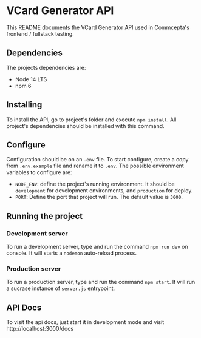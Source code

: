 # VCard Generator API

This README documents the VCard Generator API used in Commcepta's frontend / fullstack testing.

## Dependencies

The projects dependencies are:

- Node 14 LTS
- npm 6

## Installing

To install the API, go to project's folder and execute `npm install`. All project's dependencies should be installed with this command.

## Configure

Configuration should be on an `.env` file. To start configure, create a copy from `.env.example` file and rename it to `.env`. The possible environment variables to configure are:

- `NODE_ENV`: define the project's running environment. It should be `development` for development environments, and `production` for deploy.
- `PORT`: Define the port that project will run. The default value is `3000`.

## Running the project

### Development server

To run a development server, type and run the command `npm run dev` on console. It will starts a `nodemon` auto-reload process.

### Production server

To run a production server, type and run the command `npm start`. It will run a sucrase instance of `server.js` entrypoint.

## API Docs

To visit the api docs, just start it in development mode and visit http://localhost:3000/docs
